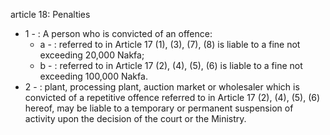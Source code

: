 article 18: Penalties

<ul>
			<li>1 - : A person who is convicted of an offence:<ul>
						<li>a - : referred to in Article 17 (1), (3), (7), (8) is liable to a fine not exceeding 20,000 Nakfa;<ul>
						</ul></li>						<li>b - : referred to in Article 17 (2), (4), (5), (6) is liable to a fine not exceeding 100,000 Nakfa.<ul>
						</ul></li>			</ul></li>			<li>2 - : plant, processing plant, auction market or wholesaler which is convicted of a repetitive offence  referred  to in Article 17 (2), (4), (5), (6) hereof, may be liable to a temporary or permanent suspension  of activity upon the decision of the court or the Ministry.<ul>
			</ul></li></ul>